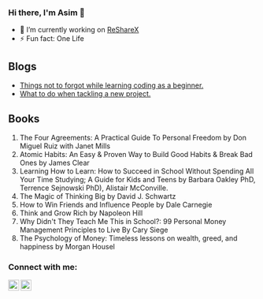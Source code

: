 ### Hi there, I'm Asim 👋

- 🔭 I’m currently working on [ReShareX](https://resharex.herokuapp.com/resource/explore/)
- ⚡ Fun fact: One Life
## Blogs
- [Things not to forgot while learning coding as a beginner.](https://dev.to/alex1the1great/things-not-to-forgot-while-learning-coding-as-a-beginner-4l46)
- [What to do when tackling a new project.](https://dev.to/alex1the1great/what-to-do-when-tackling-a-new-project-3n0a)
## Books
1. The Four Agreements: A Practical Guide To Personal Freedom by Don Miguel Ruiz with Janet Mills
2. Atomic Habits: An Easy & Proven Way to Build Good Habits & Break Bad Ones by James Clear
3. Learning How to Learn: How to Succeed in School Without Spending All Your Time Studying; A Guide for Kids and Teens by Barbara Oakley PhD, Terrence Sejnowski PhD), Alistair McConville.
4. The Magic of Thinking Big by David J. Schwartz
5. How to Win Friends and Influence People by Dale Carnegie
6. Think and Grow Rich by Napoleon Hill 
7. Why Didn't They Teach Me This in School?: 99 Personal Money Management Principles to Live By Cary Siege
8. The Psychology of Money: Timeless lessons on wealth, greed, and happiness by Morgan Housel

### Connect with me:

[<img align="left" alt="codeSTACKr | Twitter" width="22px" src="https://cdn.jsdelivr.net/npm/simple-icons@v3/icons/twitter.svg" />](https://twitter.com/AsimShrestha_)
[<img align="left" alt="codeSTACKr | LinkedIn" width="22px" src="https://cdn.jsdelivr.net/npm/simple-icons@v3/icons/linkedin.svg" />](https://www.linkedin.com/in/asim-shrestha-a25944166/)

